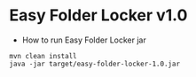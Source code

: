 # Easy Folder Locker v1.0

- How to run Easy Folder Locker jar
```
mvn clean install
java -jar target/easy-folder-locker-1.0.jar
```
